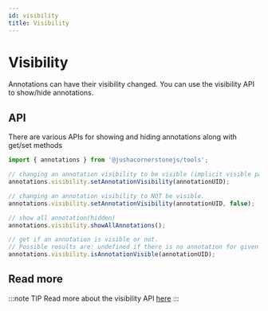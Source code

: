 ```yaml
---
id: visibility
title: Visibility
---
```


# Visibility

Annotations can have their visibility changed. You can use
the visibility API to show/hide annotations.

## API

There are various APIs for showing and hiding annotations along with get/set methods

```js
import { annotations } from '@jushacornerstonejs/tools';

// changing an annotation visibility to be visible (implicit visible param).
annotations.visibility.setAnnotationVisibility(annotationUID);

// changing an annotation visibility to NOT be visible.
annotations.visibility.setAnnotationVisibility(annotationUID, false);

// show all annotation(hidden)
annotations.visibility.showAllAnnotations();

// get if an annotation is visible or not.
// Possible results are: undefined if there is no annotation for given UID, true if visible and false if not.
annotations.visibility.isAnnotationVisible(annotationUID);
```

## Read more

:::note TIP
Read more about the visibility API [here](/api/tools/namespace/annotation#visibility)
:::
